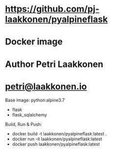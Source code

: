 # https://github.com/pj-laakkonen/pyalpineflask
# Docker image
# Author Petri Laakkonen
# petri@laakkonen.io

Base image: python:alpine3.7
+ flask
+ flask_sqlalchemy

Build, Run & Push:
+ docker build -t laakkonen/pyalpineflask:latest .
+ docker run -it laakkonen/pyalpineflask:latest
+ docker push laakkonen/pyalpineflask:latest

#
